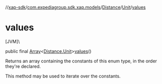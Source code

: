 //[xap-sdk](../../../../index.md)/[com.expediagroup.sdk.xap.models](../../index.md)/[Distance](../index.md)/[Unit](index.md)/[values](values.md)

# values

[JVM]\

public final [Array](https://kotlinlang.org/api/latest/jvm/stdlib/kotlin/-array/index.html)&lt;[Distance.Unit](index.md)&gt;[values](values.md)()

Returns an array containing the constants of this enum type, in the order they're declared.

This method may be used to iterate over the constants.
